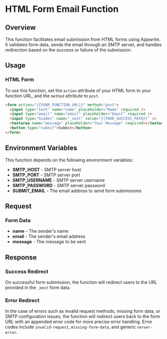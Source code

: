 # HTML Form Email Function

## Overview

This function facilitates email submission from HTML forms using Appwrite. It validates form data, sends the email through an SMTP server, and handles redirection based on the success or failure of the submission.

## Usage

### HTML Form

To use this function, set the `action` attribute of your HTML form to your function URL, and the `method` attribute to `post`.

```html
<form action="{{YOUR_FUNCTION_URL}}" method="post">
  <input type="text" name="name" placeholder="Name" required />
  <input type="email" name="email" placeholder="Email" required />
  <input type="hidden" name="_next" value="{{YOUR_SUCCESS_PATH}}" />
  <textarea name="message" placeholder="Your Message" required></textarea>
  <button type="submit">Submit</button>
</form>
```

## Environment Variables

This function depends on the following environment variables:

- **SMTP_HOST** - SMTP server host
- **SMTP_PORT** - SMTP server port
- **SMTP_USERNAME** - SMTP server username
- **SMTP_PASSWORD** - SMTP server password
- **SUBMIT_EMAIL** - The email address to send form submissions

## Request

### Form Data

- **name** - The sender's name
- **email** - The sender's email address
- **message** - The message to be sent

## Response

### Success Redirect

On successful form submission, the function will redirect users to the URL provided in the `_next` form data.

### Error Redirect

In the case of errors such as invalid request methods, missing form data, or SMTP configuration issues, the function will redirect users back to the form URL with an appended error code for more precise error handling. Error codes include `invalid-request`, `missing-form-data`, and generic `server-error`.
